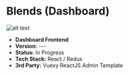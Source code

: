 # Blends (Dashboard)

![alt text](https://i.ibb.co/YcgJCrq/Logo.png "Blends Logo")
- <b>Dashboard Frontend</b>
- <b>Version:</b> ---
- <b>Status:</b> In Progress
- <b>Tech Stack:</b> React / Redux
- <b>3rd Party:</b> Vuexy ReactJS Admin Template
